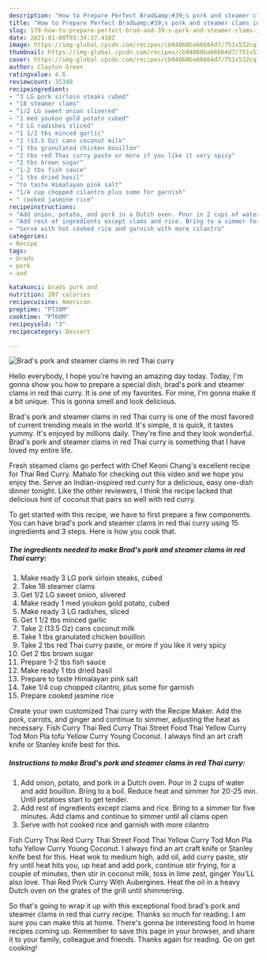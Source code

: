 ```yaml
---
description: "How to Prepare Perfect Brad&amp;#39;s pork and steamer clams in red Thai curry"
title: "How to Prepare Perfect Brad&amp;#39;s pork and steamer clams in red Thai curry"
slug: 179-how-to-prepare-perfect-brad-and-39-s-pork-and-steamer-clams-in-red-thai-curry
date: 2021-01-08T03:34:37.438Z
image: https://img-global.cpcdn.com/recipes/cb94868ba66664d7/751x532cq70/brads-pork-and-steamer-clams-in-red-thai-curry-recipe-main-photo.jpg
thumbnail: https://img-global.cpcdn.com/recipes/cb94868ba66664d7/751x532cq70/brads-pork-and-steamer-clams-in-red-thai-curry-recipe-main-photo.jpg
cover: https://img-global.cpcdn.com/recipes/cb94868ba66664d7/751x532cq70/brads-pork-and-steamer-clams-in-red-thai-curry-recipe-main-photo.jpg
author: Clayton Green
ratingvalue: 4.6
reviewcount: 35340
recipeingredient:
- "3 LG pork sirloin steaks cubed"
- "18 steamer clams"
- "1/2 LG sweet onion slivered"
- "1 med youkon gold potato cubed"
- "3 LG radishes sliced"
- "1 1/2 tbs minced garlic"
- "2 (13.5 Oz) cans coconut milk"
- "1 tbs granulated chicken bouillon"
- "2 tbs red Thai curry paste or more if you like it very spicy"
- "2 tbs brown sugar"
- "1-2 tbs fish sauce"
- "1 tbs dried basil"
- "to taste Himalayan pink salt"
- "1/4 cup chopped cilantro plus some for garnish"
- " cooked jasmine rice"
recipeinstructions:
- "Add onion, potato, and pork in a Dutch oven. Pour in 2 cups of water and add bouillon. Bring to a boil. Reduce heat and simmer for 20-25 min. Until potatoes start to get tender."
- "Add rest of ingredients except clams and rice. Bring to a simmer for five minutes. Add clams and continue to simmer until all clams open"
- "Serve with hot cooked rice and garnish with more cilantro"
categories:
- Recipe
tags:
- brads
- pork
- and

katakunci: brads pork and 
nutrition: 207 calories
recipecuisine: American
preptime: "PT38M"
cooktime: "PT60M"
recipeyield: "3"
recipecategory: Dessert

---
```



![Brad&#39;s pork and steamer clams in red Thai curry](https://img-global.cpcdn.com/recipes/cb94868ba66664d7/751x532cq70/brads-pork-and-steamer-clams-in-red-thai-curry-recipe-main-photo.jpg)

Hello everybody, I hope you're having an amazing day today. Today, I'm gonna show you how to prepare a special dish, brad&#39;s pork and steamer clams in red thai curry. It is one of my favorites. For mine, I'm gonna make it a bit unique. This is gonna smell and look delicious.

Brad&#39;s pork and steamer clams in red Thai curry is one of the most favored of current trending meals in the world. It's simple, it is quick, it tastes yummy. It's enjoyed by millions daily. They're fine and they look wonderful. Brad&#39;s pork and steamer clams in red Thai curry is something that I have loved my entire life.

Fresh steamed clams go perfect with Chef Keoni Chang&#39;s excellent recipe for Thai Red Curry. Mahalo for checking out this video and we hope you enjoy the. Serve an Indian-inspired red curry for a delicious, easy one-dish dinner tonight. Like the other reviewers, I think the recipe lacked that delicious hint of coconut that pairs so well with red curry.


To get started with this recipe, we have to first prepare a few components. You can have brad&#39;s pork and steamer clams in red thai curry using 15 ingredients and 3 steps. Here is how you cook that.

<!--inarticleads1-->

##### The ingredients needed to make Brad&#39;s pork and steamer clams in red Thai curry:

1. Make ready 3 LG pork sirloin steaks, cubed
1. Take 18 steamer clams
1. Get 1/2 LG sweet onion, slivered
1. Make ready 1 med youkon gold potato, cubed
1. Make ready 3 LG radishes, sliced
1. Get 1 1/2 tbs minced garlic
1. Take 2 (13.5 Oz) cans coconut milk
1. Take 1 tbs granulated chicken bouillon
1. Take 2 tbs red Thai curry paste, or more if you like it very spicy
1. Get 2 tbs brown sugar
1. Prepare 1-2 tbs fish sauce
1. Make ready 1 tbs dried basil
1. Prepare to taste Himalayan pink salt
1. Take 1/4 cup chopped cilantro, plus some for garnish
1. Prepare  cooked jasmine rice


Create your own customized Thai curry with the Recipe Maker. Add the pork, carrots, and ginger and continue to simmer, adjusting the heat as necessary. Fish Curry Thai Red Curry Thai Street Food Thai Yellow Curry Tod Mon Pla tofu Yellow Curry Young Coconut. I always find an art craft knife or Stanley knife best for this. 

<!--inarticleads2-->

##### Instructions to make Brad&#39;s pork and steamer clams in red Thai curry:

1. Add onion, potato, and pork in a Dutch oven. Pour in 2 cups of water and add bouillon. Bring to a boil. Reduce heat and simmer for 20-25 min. Until potatoes start to get tender.
1. Add rest of ingredients except clams and rice. Bring to a simmer for five minutes. Add clams and continue to simmer until all clams open
1. Serve with hot cooked rice and garnish with more cilantro


Fish Curry Thai Red Curry Thai Street Food Thai Yellow Curry Tod Mon Pla tofu Yellow Curry Young Coconut. I always find an art craft knife or Stanley knife best for this. Heat wok to medium high, add oil, add curry paste, stir fry until heat hits you, up heat and add pork, continue stir frying, for a couple of minutes, then stir in coconut milk, toss in lime zest, ginger You&#39;LL also love. Thai Red Pork Curry With Aubergines. Heat the oil in a heavy Dutch oven on the grates of the grill until shimmering. 

So that's going to wrap it up with this exceptional food brad&#39;s pork and steamer clams in red thai curry recipe. Thanks so much for reading. I am sure you can make this at home. There's gonna be interesting food in home recipes coming up. Remember to save this page in your browser, and share it to your family, colleague and friends. Thanks again for reading. Go on get cooking!
